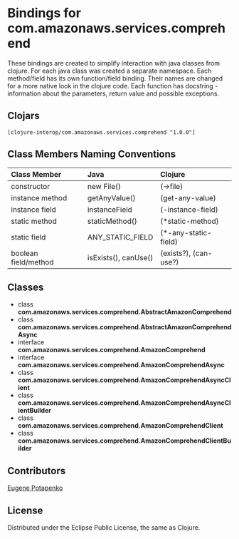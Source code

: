 # Bindings for com.amazonaws.services.comprehend

These bindings are created to simplify interaction with java classes from clojure.
For each java class was created a separate namespace.
Each method/field has its own function/field binding.
Their names are changed for a more native look in the clojure code. Each function has docstring - information about the parameters, return value and possible exceptions.

## Clojars

```
[clojure-interop/com.amazonaws.services.comprehend "1.0.0"]
```

## Class Members Naming Conventions

| Class Member | Java | Clojure |
|:--|:--|:--|
| constructor | new File() | (->file) |
| instance method | getAnyValue() | (get-any-value) |
| instance field | instanceField | (-instance-field) |
| static method | staticMethod() | (*static-method) |
| static field | ANY_STATIC_FIELD | (*-any-static-field) |
| boolean field/method | isExists(), canUse() | (exists?), (can-use?) |

## Classes

- class **com.amazonaws.services.comprehend.AbstractAmazonComprehend**
- class **com.amazonaws.services.comprehend.AbstractAmazonComprehendAsync**
- interface **com.amazonaws.services.comprehend.AmazonComprehend**
- interface **com.amazonaws.services.comprehend.AmazonComprehendAsync**
- class **com.amazonaws.services.comprehend.AmazonComprehendAsyncClient**
- class **com.amazonaws.services.comprehend.AmazonComprehendAsyncClientBuilder**
- class **com.amazonaws.services.comprehend.AmazonComprehendClient**
- class **com.amazonaws.services.comprehend.AmazonComprehendClientBuilder**

## Contributors

[Eugene Potapenko](https://github.com/potapenko/)

## License

Distributed under the Eclipse Public License, the same as Clojure.
